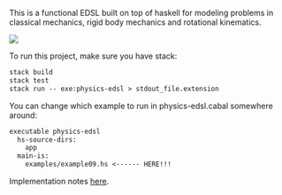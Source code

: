 This is a functional EDSL built on top of haskell for modeling problems in classical mechanics, rigid body mechanics and rotational kinematics.

![](results/samples/1.gif)

To run this project, make sure you have stack:

```md
stack build
stack test
stack run -- exe:physics-edsl > stdout_file.extension
```

You can change which example to run in physics-edsl.cabal somewhere around:

```md
executable physics-edsl
  hs-source-dirs:
    app
  main-is:
    examples/example09.hs <------ HERE!!!
```

Implementation notes [here](README.pdf). 